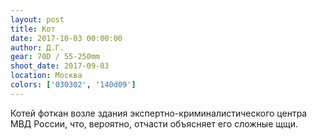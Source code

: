 ```yaml
---
layout: post
title: Кот
date: 2017-10-03 00:00:00
author: Д.Г.
gear: 70D / 55-250mm
shoot_date: 2017-09-03
location: Москва
colors: ['030302', '140d09']
---
```

Котей фоткан возле здания экспертно-криминалистического центра МВД России, что, вероятно, отчасти объясняет его сложные щщи.

